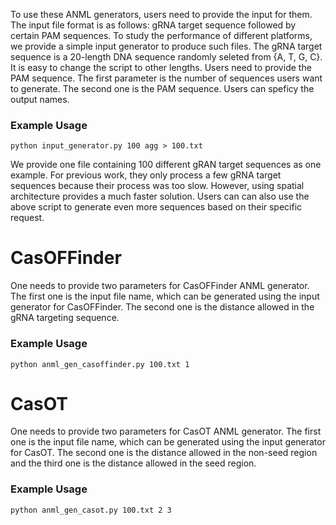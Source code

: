 To use these ANML generators, users need to provide the input for them.
The input file format is as follows: gRNA target sequence followed by certain PAM sequences.
To study the performance of different platforms, we provide a simple input generator to produce such files.
The gRNA target sequence is a 20-length DNA sequence randomly seleted from {A, T, G, C}. It is easy to change the script to other lengths.
Users need to provide the PAM sequence. 
The first parameter is the number of sequences users want to generate. The second one is the PAM sequence.
Users can speficy the output names.

### Example Usage
```
python input_generator.py 100 agg > 100.txt
```
We provide one file containing 100 different gRAN target sequences as one example. For previous work, they only process a few gRNA target sequences because their process was too slow.
However, using spatial architecture provides a much faster solution.
Users can can also use the above script to generate even more sequences based on their specific request.

# CasOFFinder
One needs to provide two parameters for CasOFFinder ANML generator. The first one is the input file name, which can be generated using the input generator for CasOFFinder. The second one is the distance allowed in the gRNA targeting sequence.
### Example Usage
```
python anml_gen_casoffinder.py 100.txt 1
```

# CasOT
One needs to provide two parameters for CasOT ANML generator. The first one is the input file name, which can be generated using the input generator for CasOT. The second one is the distance allowed in the non-seed region and the third one is the distance allowed in the seed region.

### Example Usage
```
python anml_gen_casot.py 100.txt 2 3
```
